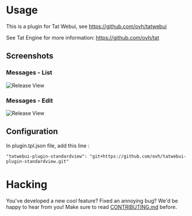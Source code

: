 # Usage

This is a plugin for Tat Webui, see https://github.com/ovh/tatwebui

See Tat Engine for more information: https://github.com/ovh/tat

## Screenshots
### Messages - List

![Release View](https://raw.githubusercontent.com/ovh/tatwebui-plugin-standardview/master/screenshot_standard.png)

### Messages - Edit

![Release View](https://raw.githubusercontent.com/ovh/tatwebui-plugin-standardview/master/screenshot_standard_edit.png)


## Configuration
In plugin.tpl.json file, add this line :

```
"tatwebui-plugin-standardview": "git+https://github.com/ovh/tatwebui-plugin-standardview.git"
```

# Hacking

You've developed a new cool feature? Fixed an annoying bug? We'd be happy
to hear from you! Make sure to read [CONTRIBUTING.md](./CONTRIBUTING.md) before.
